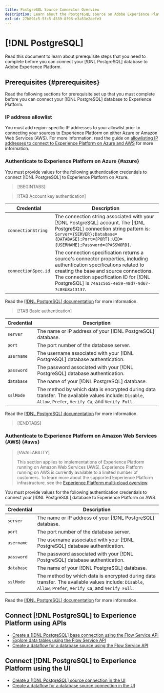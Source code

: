 ```yaml
---
title: PostgreSQL Source Connector Overview
description: Learn about the PostgreSQL source on Adobe Experience Platform.
exl-id: 27b891c5-5fc5-4539-8f98-e3a53e2eefe3
---
```

# [!DNL PostgreSQL]

Read this document to learn about prerequisite steps that you need to complete before you can connect your [!DNL PostgreSQL] database to Adobe Experience Platform.

## Prerequisites {#prerequisites}

Read the following sections for prerequisite set up that you must complete before you can connect your [!DNL PostgreSQL] database to Experience Platform.

### IP address allowlist 

You must add region-specific IP addresses to your allowlist prior to connecting your sources to Experience Platform on either Azure or Amazon Web Services (AWS). For more information, read the guide on [allowlisting IP addresses to connect to Experience Platform on Azure and AWS](../../ip-address-allow-list.md) for more information.

### Authenticate to Experience Platform on Azure {#azure}

You must provide values for the following authentication credentials to connect [!DNL PostgreSQL] to Experience Platform on Azure.

>[!BEGINTABS]

>[!TAB Account key authentication]

| Credential | Description |
| --- | --- |
| `connectionString` | The connection string associated with your [!DNL PostgreSQL] account. The [!DNL PostgreSQL] connection string pattern is: `Server={SERVER};Database={DATABASE};Port={PORT};UID={USERNAME};Password={PASSWORD}`. |
| `connectionSpec.id` | The connection specification returns a source's connector properties, including authentication specifications related to creating the base and source connections. The connection specification ID for [!DNL PostgreSQL] is `74a1c565-4e59-48d7-9d67-7c03b8a13137`. |

Read the [[!DNL PostgreSQL] documentation](https://www.postgresql.org/docs/current/) for more information.

>[!TAB Basic authentication]

| Credential | Description |
| --- | --- |
| `server` | The name or IP address of your [!DNL PostgreSQL] database. |
| `port` | The port number of the database server. |
| `username` | The username associated with your [!DNL PostgreSQL] database authentication. |
| `password` | The password associated with your [!DNL PostgreSQL] database authentication. |
| `database` | The name of your [!DNL PostgreSQL] database. |
| `sslMode` | The method by which data is encrypted during data transfer. The available values include: `Disable`, `Allow`, `Prefer`, `Verify Ca`, and `Verify Full`. |

Read the [[!DNL PostgreSQL] documentation](https://www.postgresql.org/docs/current/) for more information.

>[!ENDTABS]

### Authenticate to Experience Platform on Amazon Web Services (AWS) {#aws}

>[!AVAILABILITY]
>
>This section applies to implementations of Experience Platform running on Amazon Web Services (AWS). Experience Platform running on AWS is currently available to a limited number of customers. To learn more about the supported Experience Platform infrastructure, see the [Experience Platform multi-cloud overview](../../../landing/multi-cloud.md).

You must provide values for the following authentication credentials to connect your [!DNL PostgreSQL] database to Experience Platform on AWS.

| Credential | Description |
| --- | --- |
| `server` | The name or IP address of your [!DNL PostgreSQL] database. |
| `port` | The port number of the database server. |
| `username` | The username associated with your [!DNL PostgreSQL] database authentication. |
| `password` | The password associated with your [!DNL PostgreSQL] database authentication. |
| `database` | The name of your [!DNL PostgreSQL] database. |
| `sslMode` | The method by which data is encrypted during data transfer. The available values include: `Disable`, `Allow`, `Prefer`, `Verify Ca`, and `Verify Full`. |

Read the [[!DNL PostgreSQL] documentation](https://www.postgresql.org/docs/current/) for more information.

## Connect [!DNL PostgreSQL] to Experience Platform using APIs

- [Create a [!DNL PostgreSQL] base connection using the Flow Service API](../../tutorials/api/create/databases/postgres.md)
- [Explore data tables using the Flow Service API](../../tutorials/api/explore/tabular.md)
- [Create a dataflow for a database source using the Flow Service API](../../tutorials/api/collect/database-nosql.md)

## Connect [!DNL PostgreSQL] to Experience Platform using the UI

- [Create a [!DNL PostgreSQL] source connection in the UI](../../tutorials/ui/create/databases/postgres.md)
- [Create a dataflow for a database source connection in the UI](../../tutorials/ui/dataflow/databases.md)
